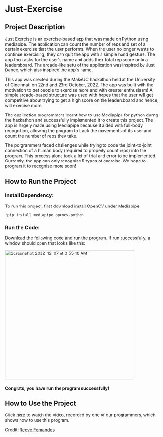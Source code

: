 # Just-Exercise



## Project Description

Just Exercise is an exercise-based app that was made on Python using mediapipe. The application can count the number of reps and set of a certain exercise that the user performs. When the user no longer wants to continue exercising, they can quit the app with a simple hand gesture. The app then asks for the user's name and adds their total rep score onto a leadersboard. The arcade-like setu of the application was inspired by Just Dance, which also inspired the app's name.

This app was created during the MakeUC hackathon held at the University of Cincinnati on 22nd and 23rd October, 2022. The app was built with the motivation to get people to exercise more and with greater enthusiasm! A simple arcade-based structure was used with hopes that the user will get competitive about trying to get a high score on the leadersboard and hence, will exercise more. 

The application programmers learnt how to use Mediapipe for python durng the hackathon and successfully implemented it to create this project. The app is largely made using Mediapipe because it aided with full-body recognition, allowing the program to track the movements of its user and count the number of reps they take.

The porgrammers faced challenges while trying to code the joint-to-joint connection of a human body (required to properly count reps) into the program. This process alone took a lot of trial and error to be implemented. Currently, the app can only recognise 5 types of exercise. We hope to program it to recognise more soon!

## How to Run the Project

### Install Dependency:
To run this project, first download [install OpenCV under Mediapipe](https://www.folkstalk.com/2022/10/how-to-install-mediapipe-python-with-code-examples.html)

```
!pip install mediapipe opencv-python
```

### Run the Code:
Download the following code and run the program. If run successfully, a window should open that looks like this:

<img width="423" alt="Screenshot 2022-12-07 at 3 55 18 AM" src="https://user-images.githubusercontent.com/111902870/206133927-b4f84235-7128-4905-b868-662344dc51f9.png">

#### Congrats, you have run the program successfully!




## How to Use the Project

Click [here](https://www.youtube.com/watch?v=8nIA1NWLT8c&ab_channel=ReeveFernandes) to watch the video, recorded by one of our programmers, which shows how to use this program.

Credit: [Reeve Fernandes](https://www.youtube.com/@reevefernandes2155/featured)











